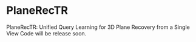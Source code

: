 # PlaneRecTR
PlaneRecTR: Unified Query Learning for 3D Plane Recovery from a Single View
Code will be release soon.
